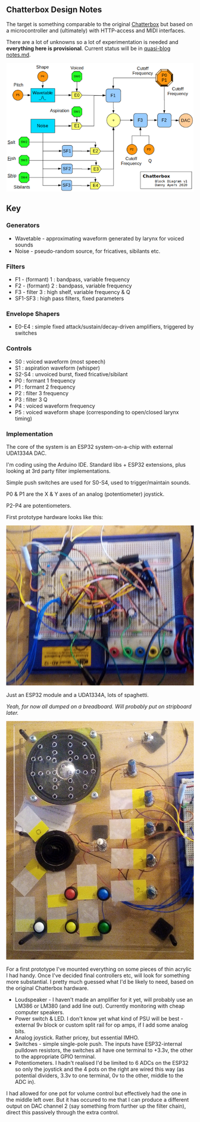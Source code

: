 ## Chatterbox Design Notes

The target is something comparable to the original [Chatterbox](https://github.com/danja/chatterbox/blob/master/reference/Chatterbox-1976.pdf) but based on a microcontroller and (ultimately) with HTTP-access and MIDI interfaces.

There are a lot of unknowns so a lot of experimentation is needed and **everything here is provisional**. Current status will be in [quasi-blog notes.md](https://github.com/danja/chatterbox/blob/master/notes.md).

![Chatterbox Block Diagram v1](https://github.com/danja/chatterbox/blob/master/media/block-diagram_v1.png "Chatterbox Block Diagram")

## Key
### Generators
 * Wavetable - approximating waveform generated by larynx for voiced sounds
 * Noise - pseudo-random source, for fricatives, sibilants etc.

### Filters
 * F1 - (formant) 1 : bandpass, variable frequency
 * F2 - (formant) 2 : bandpass, variable frequency
 * F3 - filter 3 : high shelf, variable frequency & Q
 * SF1-SF3 : high pass filters, fixed parameters

### Envelope Shapers
 * E0-E4 : simple fixed attack/sustain/decay-driven amplifiers, triggered by switches

### Controls
 * S0 : voiced waveform (most speech)
 * S1 : aspiration waveform (whisper)
 * S2-S4 : unvoiced burst, fixed fricative/sibilant
 * P0 : formant 1 frequency
 * P1 : formant 2 frequency
 * P2 : filter 3 frequency
 * P3 : filter 3 Q
 * P4 : voiced waveform frequency
 * P5 : voiced waveform shape (corresponding to open/closed larynx timing)


### Implementation

The core of the system is an ESP32 system-on-a-chip with external UDA1334A DAC.

I'm coding using the Arduino IDE. Standard libs + ESP32 extensions, plus looking at 3rd party filter implementations.

Simple push switches are used for S0-S4, used to trigger/maintain sounds.

P0 & P1 are the X & Y axes of an analog (potentiometer) joystick.

P2-P4 are potentiometers.

First prototype hardware looks like this:

![Breadboard spaghetti](https://github.com/danja/chatterbox/blob/master/media/prototype1-hardware-breadboard.jpg "Breadboard spaghetti")

Just an ESP32 module and a UDA1334A, lots of spaghetti. 

*Yeah, for now all dumped on a breadboard. Will probably put on stripboard later.*

![Control Panel](https://github.com/danja/chatterbox/blob/master/media/prototype1-hardware-case.jpg "Control Panel")

For a first prototype I've mounted everything on some pieces of thin acrylic I had handy. Once I've decided final controllers etc, will look for something more substantial. I pretty much guessed what I'd be likely to need, based on the original Chatterbox hardware.

* Loudspeaker - I haven't made an amplifier for it yet, will probably use an LM386 or LM380 (and add line out). Currently monitoring with cheap computer speakers.
* Power switch & LED. I don't know yet what kind of PSU will be best - external 9v block or custom split rail for op amps, if I add some analog bits.
* Analog joystick. Rather pricey, but essential IMHO.
* Switches - simple single-pole push. The inputs have ESP32-internal pulldown resistors, the switches all have one terminal to +3.3v, the other to the appropriate GPIO terminal.
* Potentiometers. I hadn't realised I'd be limited to 6 ADCs on the ESP32 so only the joystick and the 4 pots on the right are wired this way (as potential dividers, 3.3v to one terminal, 0v to the other, middle to the ADC in).

I had allowed for one pot for volume control but effectively had the one in the middle left over. But it has occured to me that I can produce a different output on DAC channel 2 (say something from further up the filter chain), direct this passively through the extra control.







